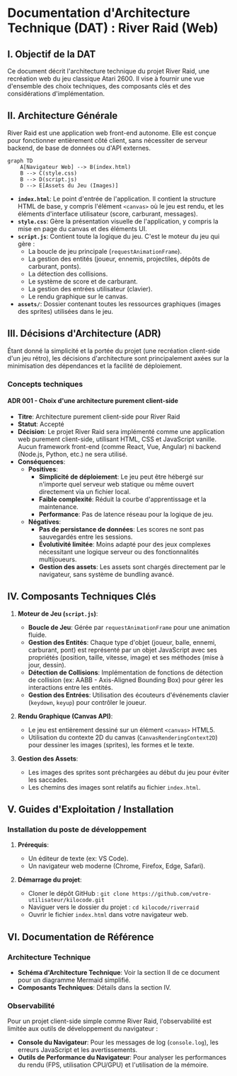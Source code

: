 # Documentation d'Architecture Technique (DAT) : River Raid (Web)

## I. Objectif de la DAT

Ce document décrit l'architecture technique du projet River Raid, une recréation web du jeu classique Atari 2600. Il vise à fournir une vue d'ensemble des choix techniques, des composants clés et des considérations d'implémentation.

## II. Architecture Générale

River Raid est une application web front-end autonome. Elle est conçue pour fonctionner entièrement côté client, sans nécessiter de serveur backend, de base de données ou d'API externes.

```mermaid
graph TD
    A[Navigateur Web] --> B(index.html)
    B --> C(style.css)
    B --> D(script.js)
    D --> E[Assets du Jeu (Images)]
```

*   **`index.html`**: Le point d'entrée de l'application. Il contient la structure HTML de base, y compris l'élément `<canvas>` où le jeu est rendu, et les éléments d'interface utilisateur (score, carburant, messages).
*   **`style.css`**: Gère la présentation visuelle de l'application, y compris la mise en page du canvas et des éléments UI.
*   **`script.js`**: Contient toute la logique du jeu. C'est le moteur du jeu qui gère :
    *   La boucle de jeu principale (`requestAnimationFrame`).
    *   La gestion des entités (joueur, ennemis, projectiles, dépôts de carburant, ponts).
    *   La détection des collisions.
    *   Le système de score et de carburant.
    *   La gestion des entrées utilisateur (clavier).
    *   Le rendu graphique sur le canvas.
*   **`assets/`**: Dossier contenant toutes les ressources graphiques (images des sprites) utilisées dans le jeu.

## III. Décisions d'Architecture (ADR)

Étant donné la simplicité et la portée du projet (une recréation client-side d'un jeu rétro), les décisions d'architecture sont principalement axées sur la minimisation des dépendances et la facilité de déploiement.

### Concepts techniques

#### ADR 001 - Choix d'une architecture purement client-side

*   **Titre**: Architecture purement client-side pour River Raid
*   **Statut**: Accepté
*   **Décision**: Le projet River Raid sera implémenté comme une application web purement client-side, utilisant HTML, CSS et JavaScript vanille. Aucun framework front-end (comme React, Vue, Angular) ni backend (Node.js, Python, etc.) ne sera utilisé.
*   **Conséquences**:
    *   **Positives**:
        *   **Simplicité de déploiement**: Le jeu peut être hébergé sur n'importe quel serveur web statique ou même ouvert directement via un fichier local.
        *   **Faible complexité**: Réduit la courbe d'apprentissage et la maintenance.
        *   **Performance**: Pas de latence réseau pour la logique de jeu.
    *   **Négatives**:
        *   **Pas de persistance de données**: Les scores ne sont pas sauvegardés entre les sessions.
        *   **Évolutivité limitée**: Moins adapté pour des jeux complexes nécessitant une logique serveur ou des fonctionnalités multijoueurs.
        *   **Gestion des assets**: Les assets sont chargés directement par le navigateur, sans système de bundling avancé.

## IV. Composants Techniques Clés

1.  **Moteur de Jeu (`script.js`)**:
    *   **Boucle de Jeu**: Gérée par `requestAnimationFrame` pour une animation fluide.
    *   **Gestion des Entités**: Chaque type d'objet (joueur, balle, ennemi, carburant, pont) est représenté par un objet JavaScript avec ses propriétés (position, taille, vitesse, image) et ses méthodes (mise à jour, dessin).
    *   **Détection de Collisions**: Implémentation de fonctions de détection de collision (ex: AABB - Axis-Aligned Bounding Box) pour gérer les interactions entre les entités.
    *   **Gestion des Entrées**: Utilisation des écouteurs d'événements clavier (`keydown`, `keyup`) pour contrôler le joueur.

2.  **Rendu Graphique (Canvas API)**:
    *   Le jeu est entièrement dessiné sur un élément `<canvas>` HTML5.
    *   Utilisation du contexte 2D du canvas (`CanvasRenderingContext2D`) pour dessiner les images (sprites), les formes et le texte.

3.  **Gestion des Assets**:
    *   Les images des sprites sont préchargées au début du jeu pour éviter les saccades.
    *   Les chemins des images sont relatifs au fichier `index.html`.

## V. Guides d'Exploitation / Installation

### Installation du poste de développement

1.  **Prérequis**:
    *   Un éditeur de texte (ex: VS Code).
    *   Un navigateur web moderne (Chrome, Firefox, Edge, Safari).

2.  **Démarrage du projet**:
    *   Cloner le dépôt GitHub : `git clone https://github.com/votre-utilisateur/kilocode.git`
    *   Naviguer vers le dossier du projet : `cd kilocode/riverraid`
    *   Ouvrir le fichier `index.html` dans votre navigateur web.

## VI. Documentation de Référence

### Architecture Technique

*   **Schéma d'Architecture Technique**: Voir la section II de ce document pour un diagramme Mermaid simplifié.
*   **Composants Techniques**: Détails dans la section IV.

### Observabilité

Pour un projet client-side simple comme River Raid, l'observabilité est limitée aux outils de développement du navigateur :

*   **Console du Navigateur**: Pour les messages de log (`console.log`), les erreurs JavaScript et les avertissements.
*   **Outils de Performance du Navigateur**: Pour analyser les performances du rendu (FPS, utilisation CPU/GPU) et l'utilisation de la mémoire.